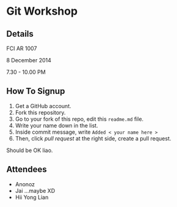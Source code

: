 Git Workshop
============

Details
-------
FCI AR 1007

8 December 2014 

7.30 - 10.00 PM

How To Signup
-------------
1. Get a GitHub account.
2. Fork this repository.
3. Go to your fork of this repo, edit this `readme.md` file.
4. Write your name down in the list.
5. Inside commit message, write `Added < your name here >`
6. Then, click *pull request* at the right side, create a pull request.

Should be OK liao.

Attendees
--------
* Anonoz
* Jai ...maybe XD
* Hii Yong Lian

